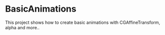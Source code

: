 # BasicAnimations
This project shows how to create basic animations with CGAffineTransform, alpha and more..
